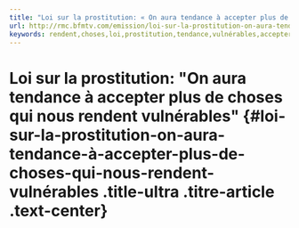```yaml
---
title: "Loi sur la prostitution: « On aura tendance à accepter plus de choses qui nous rendent vulnérables »"
url: http://rmc.bfmtv.com/emission/loi-sur-la-prostitution-on-aura-tendance-a-accepter-plus-de-choses-qui-nous-rendent-vulnerables-964670.html
keywords: rendent,choses,loi,prostitution,tendance,vulnérables,accepter
---
```

Loi sur la prostitution: \"On aura tendance à accepter plus de choses qui nous rendent vulnérables\" {#loi-sur-la-prostitution-on-aura-tendance-à-accepter-plus-de-choses-qui-nous-rendent-vulnérables .title-ultra .titre-article .text-center}
====================================================================================================
